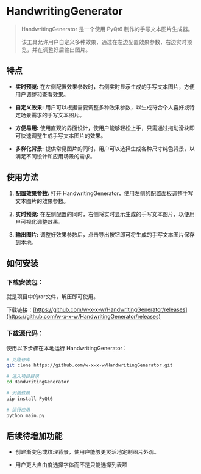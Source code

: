 # **HandwritingGenerator**

> HandwritingGenerator 是一个使用 PyQt6 制作的手写文本图片生成器。
>
> 该工具允许用户自定义多种效果，通过在左边配置效果参数，右边实时预览，并在调整好后输出图片。

## 特点

- **实时预览:** 在左侧配置效果参数时，右侧实时显示生成的手写文本图片，方便用户调整和查看效果。

- **自定义效果:** 用户可以根据需要调整多种效果参数，以生成符合个人喜好或特定场景需求的手写文本图片。

- **方便易用:** 使用直观的界面设计，使用户能够轻松上手，只需通过拖动滑块即可快速调整生成手写文本图片的效果。

- **多样化背景:** 提供常见图片的同时，用户可以选择生成各种尺寸纯色背景，以满足不同设计和应用场景的需求。

## 使用方法

1. **配置效果参数:** 打开 HandwritingGenerator，使用左侧的配置面板调整手写文本图片的效果参数。

2. **实时预览:** 在左侧配置的同时，右侧将实时显示生成的手写文本图片，以便用户可视化调整效果。

3. **输出图片:** 调整好效果参数后，点击导出按钮即可将生成的手写文本图片保存到本地。

## 如何安装

### 下载安装包：

就是项目中的rar文件，解压即可使用。

下载链接：[https://github.com/w-x-x-w/HandwritingGenerator/releases](https://github.com/w-x-x-w/HandwritingGenerator/releases)

### 下载源代码：

使用以下步骤在本地运行 HandwritingGenerator：

```bash
# 克隆仓库
git clone https://github.com/w-x-x-w/HandwritingGenerator.git

# 进入项目目录
cd HandwritingGenerator

# 安装依赖
pip install PyQt6

# 运行应用
python main.py
```

## 后续待增加功能

- 创建渐变色或纹理背景，使用户能够更灵活地定制图片外观。

- 用户更大自由度选择字体而不是只能选择列表项

